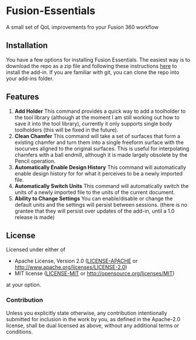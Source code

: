 # Fusion-Essentials
 A small set of QoL improvements fro your Fusion 360 workflow

## Installation
You have a few options for installing Fusion Essentials. The easiest way is to download the repo as a zip file and following these instructions [here](https://medium.com/@arstein/installing-and-running-fusion-360-add-ins-3ffcd7546adc) to install the add-in.
If you are familiar with git, you can clone the repo into your add-ins folder.

## Features
1. **Add Holder** This command provides a quick way to add a toolholder to the tool library (although at the moment I am still working out how to save it into the tool library), currently it only supports single body toolholders (this will be fixed in the future).
2. **Clean Chamfer** This command will take a set of surfaces that form a existing chamfer and turn them into a single freeform surface with the isocurves aligned to the original surfaces. This is useful for interpolating chamfers with a ball endmill, although it is made largely obsolete by the Pencil operation.
3. **Automatically Enable Design History** This command will automatically enable design history for for what it perceives to be a newly imported file.
4. **Automatically Switch Units** This command will automatically switch the units of a newly imported file to the units of the current document.
5. **Ability to Change Settings** You can enable/disable or change the default units and the settings will persist between sessions. (there is no grantee that they will persist over updates of the add-in, until a 1.0 release is made)

## License

Licensed under either of

- Apache License, Version 2.0 ([LICENSE-APACHE](LICENSE-APACHE) or
  http://www.apache.org/licenses/LICENSE-2.0)
- MIT license ([LICENSE-MIT](LICENSE-MIT) or http://opensource.org/licenses/MIT)

at your option.

### Contribution

Unless you explicitly state otherwise, any contribution intentionally submitted for inclusion in the
work by you, as defined in the Apache-2.0 license, shall be dual licensed as above, without any
additional terms or conditions.